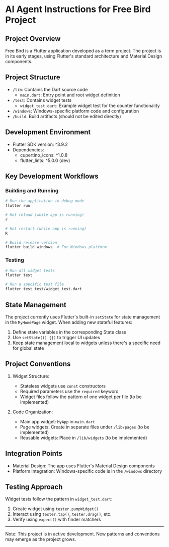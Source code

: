 # AI Agent Instructions for Free Bird Project

## Project Overview
Free Bird is a Flutter application developed as a term project. The project is in its early stages, using Flutter's standard architecture and Material Design components.

## Project Structure
- `/lib`: Contains the Dart source code
  - `main.dart`: Entry point and root widget definition
- `/test`: Contains widget tests
  - `widget_test.dart`: Example widget test for the counter functionality
- `/windows`: Windows-specific platform code and configuration
- `/build`: Build artifacts (should not be edited directly)

## Development Environment
- Flutter SDK version: ^3.9.2
- Dependencies:
  - cupertino_icons: ^1.0.8
  - flutter_lints: ^5.0.0 (dev)

## Key Development Workflows

### Building and Running
```bash
# Run the application in debug mode
flutter run

# Hot reload (while app is running)
r

# Hot restart (while app is running)
R

# Build release version
flutter build windows  # For Windows platform
```

### Testing
```bash
# Run all widget tests
flutter test

# Run a specific test file
flutter test test/widget_test.dart
```

## State Management
The project currently uses Flutter's built-in `setState` for state management in the `MyHomePage` widget. When adding new stateful features:
1. Define state variables in the corresponding State class
2. Use `setState(() {})` to trigger UI updates
3. Keep state management local to widgets unless there's a specific need for global state

## Project Conventions
1. Widget Structure:
   - Stateless widgets use `const` constructors
   - Required parameters use the `required` keyword
   - Widget files follow the pattern of one widget per file (to be implemented)

2. Code Organization:
   - Main app widget: `MyApp` in `main.dart`
   - Page widgets: Create in separate files under `/lib/pages` (to be implemented)
   - Reusable widgets: Place in `/lib/widgets` (to be implemented)

## Integration Points
- Material Design: The app uses Flutter's Material Design components
- Platform Integration: Windows-specific code is in the `/windows` directory

## Testing Approach
Widget tests follow the pattern in `widget_test.dart`:
1. Create widget using `tester.pumpWidget()`
2. Interact using `tester.tap()`, `tester.drag()`, etc.
3. Verify using `expect()` with finder matchers

---
Note: This project is in active development. New patterns and conventions may emerge as the project grows.